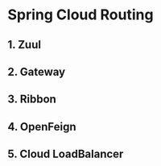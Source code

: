 # Spring Cloud Routing

## 1. Zuul
## 2. Gateway
## 3. Ribbon
## 4. OpenFeign
## 5. Cloud LoadBalancer

